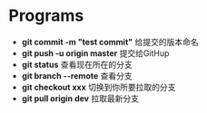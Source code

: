 # Programs

* **git commit -m "test commit"**    给提交的版本命名
* **git push -u origin master**   提交给GitHup 
* **git status**    查看现在所在的分支
* **git branch --remote**  查看分支
* **git checkout xxx**   切换到你所要拉取的分支
* **git pull origin dev**  拉取最新分支